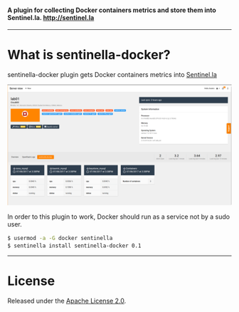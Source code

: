 #### A plugin for collecting Docker containers metrics and store them into Sentinel.la. http://sentinel.la

-----

# What is sentinella-docker?

sentinella-docker plugin gets Docker containers metrics into [Sentinel.la](https://www.sentinel.la)

![Sentinella Docker}](/images/sentinellaDocker.png)

In order to this plugin to work, Docker should run as a service not by a sudo user.

``` bash
$ usermod -a -G docker sentinella
$ sentinella install sentinella-docker 0.1
```


-----


# License

Released under the [Apache License 2.0](http://www.apache.org/licenses/LICENSE-2.0.html).

